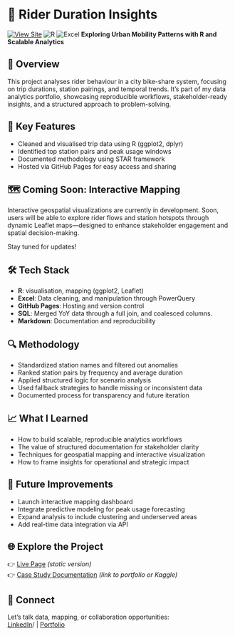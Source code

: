 # 🚴 Rider Duration Insights  
[![View Site](https://img.shields.io/badge/View-Site-blue)](https://gil-lobato.github.io/rider-duration-insights/)
![R](https://img.shields.io/badge/Built%20with-R-1f425f?logo=r)
![Excel](https://img.shields.io/badge/Excel-Model-green?logo=microsoft-excel)
**Exploring Urban Mobility Patterns with R and Scalable Analytics**


## 📌 Overview  
This project analyses rider behaviour in a city bike-share system, focusing on trip durations, station pairings, and temporal trends. It’s part of my data analytics portfolio, showcasing reproducible workflows, stakeholder-ready insights, and a structured approach to problem-solving.

## 🌟 Key Features  
- Cleaned and visualised trip data using R (ggplot2, dplyr)  
- Identified top station pairs and peak usage windows  
- Documented methodology using STAR framework  
- Hosted via GitHub Pages for easy access and sharing

## 🗺️ Coming Soon: Interactive Mapping  
Interactive geospatial visualizations are currently in development. Soon, users will be able to explore rider flows and station hotspots through dynamic Leaflet maps—designed to enhance stakeholder engagement and spatial decision-making.

Stay tuned for updates!

## 🛠️ Tech Stack  
- **R**: visualisation, mapping (ggplot2, Leaflet)  
- **Excel**: Data cleaning, and manipulation through PowerQuery 
- **GitHub Pages**: Hosting and version control
- **SQL**: Merged YoY data through a full join, and coalesced columns.
- **Markdown**: Documentation and reproducibility

## 🔍 Methodology  
- Standardized station names and filtered out anomalies  
- Ranked station pairs by frequency and average duration  
- Applied structured logic for scenario analysis  
- Used fallback strategies to handle missing or inconsistent data  
- Documented process for transparency and future iteration

## 📈 What I Learned  
- How to build scalable, reproducible analytics workflows  
- The value of structured documentation for stakeholder clarity  
- Techniques for geospatial mapping and interactive visualization  
- How to frame insights for operational and strategic impact

## 🚀 Future Improvements  
- Launch interactive mapping dashboard  
- Integrate predictive modeling for peak usage forecasting  
- Expand analysis to include clustering and underserved areas  
- Add real-time data integration via API

## 🌐 Explore the Project  
👉 [Live Page](https://gil-lobato.github.io/rider-duration-insights/) *(static version)*  
👉 [Case Study Documentation](#) *(link to portfolio or Kaggle)*

## 🤝 Connect  
Let’s talk data, mapping, or collaboration opportunities:  
[LinkedIn](https://www.linkedin.com/in/gil-lobato-217126356)/ | [Portfolio](#)
